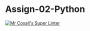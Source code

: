 # Assign-02-Python
[![Mr Coxall's Super Linter](https://github.com/ICS3U-Programming-LiaD/Assign-02-Python/workflows/Mr%20Coxall's%20Super%20Linter/badge.svg)](https://github.com/ICS3U-Programming-LiaD/Assign-02-Python/actions/)
